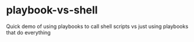 # playbook-vs-shell
Quick demo of using playbooks to call shell scripts vs just using playbooks that do everything
